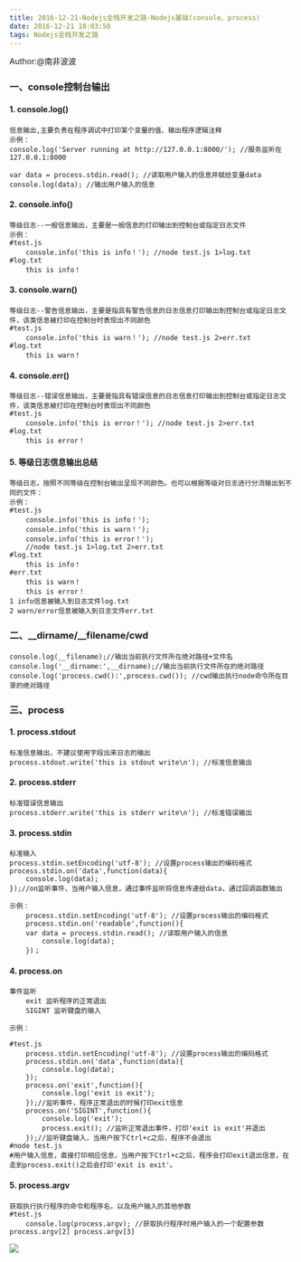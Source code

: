 ```yaml
---
title: 2016-12-21-Nodejs全栈开发之路-Nodejs基础(console、process)
date: 2016-12-21 18:03:50
tags: Nodejs全栈开发之路
---
```

Author:@南非波波



### 一、console控制台输出

#### 1. console.log()

    信息输出,主要负责在程序调试中打印某个变量的值、输出程序逻辑注释
	示例：
	console.log('Server running at http://127.0.0.1:8000/'); //服务监听在127.0.0.1:8000

	var data = process.stdin.read(); //读取用户输入的信息并赋给变量data
	console.log(data); //输出用户输入的信息

#### 2. console.info()

	等级日志--一般信息输出，主要是一般信息的打印输出到控制台或指定日志文件
	示例：
	#test.js
		console.info('this is info！'); //node test.js 1>log.txt 
	#log.txt
		this is info！

#### 3. console.warn()

	等级日志--警告信息输出，主要是指具有警告信息的日志信息打印输出到控制台或指定日志文件，该类信息被打印在控制台时表现出不同颜色
	#test.js
		console.info('this is warn！'); //node test.js 2>err.txt 
	#log.txt
		this is warn！

#### 4. console.err()

	等级日志--错误信息输出，主要是指具有错误信息的日志信息打印输出到控制台或指定日志文件，该类信息被打印在控制台时表现出不同颜色
	#test.js
		console.info('this is error！'); //node test.js 2>err.txt 
	#log.txt
		this is error！

#### 5. 等级日志信息输出总结
	
	等级日志，按照不同等级在控制台输出呈现不同颜色。也可以根据等级对日志进行分流输出到不同的文件：
	示例：
	#test.js
		console.info('this is info！');
		console.info('this is warn！'); 
		console.info('this is error！');
		//node test.js 1>log.txt 2>err.txt 
	#log.txt
		this is info！
	#err.txt
		this is warn！
		this is error！
	1 info信息被输入到日志文件log.txt
	2 warn/error信息被输入到日志文件err.txt

### 二、__dirname/__filename/cwd

	console.log(__filename);//输出当前执行文件所在绝对路径+文件名
	console.log('__dirname:',__dirname);//输出当前执行文件所在的绝对路径
	console.log('process.cwd():',process.cwd()); //cwd输出执行node命令所在目录的绝对路径


### 三、process

#### 1. process.stdout

	标准信息输出，不建议使用字段出来日志的输出
	process.stdout.write('this is stdout write\n'); //标准信息输出

#### 2. process.stderr

	标准错误信息输出
	process.stderr.write('this is stderr write\n'); //标准错误输出

#### 3. process.stdin

	标准输入
	process.stdin.setEncoding('utf-8'); //设置process输出的编码格式
	process.stdin.on('data',function(data){
		console.log(data);
	});//on监听事件，当用户输入信息，通过事件监听将信息传递给data，通过回调函数输出

	示例：
		process.stdin.setEncoding('utf-8'); //设置process输出的编码格式
		process.stdin.on('readable',function(){
		var data = process.stdin.read(); //读取用户输入的信息
			console.log(data);
		})；

#### 4. process.on

	事件监听
		exit 监听程序的正常退出
		SIGINT 监听键盘的输入

	示例：

	#test.js
		process.stdin.setEncoding('utf-8'); //设置process输出的编码格式
		process.stdin.on('data',function(data){
			console.log(data);
		});
		process.on('exit',function(){
			console.log('exit is exit');
		});//监听事件，程序正常退出的时候打印exit信息
		process.on('SIGINT',function(){
			console.log('exit');
			process.exit(); //监听正常退出事件，打印'exit is exit'并退出
		});//监听键盘输入，当用户按下Ctrl+c之后，程序不会退出
	#node test.js 
	#用户输入信息，直接打印相应信息，当用户按下Ctrl+c之后，程序会打印exit退出信息，在走到process.exit()之后会打印'exit is exit'。

#### 5. process.argv

	获取执行执行程序的命令和程序名，以及用户输入的其他参数
	#test.js
		console.log(process.argv); //获取执行程序时用户输入的一个配置参数 process.argv[2] process.argv[3]

![](http://i.imgur.com/QqveM9L.jpg)	
